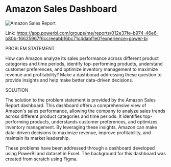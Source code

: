 # Amazon Sales Dashboard

![Amazon Sales Report](https://github.com/user-attachments/assets/349c233a-b6fc-47d2-abcb-a8b413594c86)

Link: https://app.powerbi.com/groups/me/reports/012e37fe-b974-46e6-b80b-16625967f6cc/eeabb16bc71c4dabf1e0?experience=power-bi

PROBLEM STATEMENT

How can Amazon analyze its sales performance across different product categories and time periods, identify top-performing products, understand customer preferences, and optimize inventory management to maximize revenue and profitability? Make a dashborad addressing these question to provide insights and help make better data-driven decisions.

SOLUTION

The solution to the problem statement is provided by the Amazon Sales Report dashboard. This dashboard offers a comprehensive view of Amazon's sales performance, allowing the company to analyze sales trends across different product categories and time periods. It identifies top-performing products, understands customer preferences, and optimizes inventory management. By leveraging these insights, Amazon can make data-driven decisions to maximize revenue, improve profitability, and maintain its market leadership.

These problems have been addressed through a dashboard developed using PowerBI and dataset in Excel. The background for this dashboard was created from scratch using Figma.



